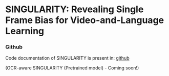 # SINGULARITY: Revealing Single Frame Bias for Video-and-Language Learning

### Github 

Code documentation of SINGULARITY is present in: [github](https://github.com/jayleicn/singularity)

(OCR-aware SINGULARITY (Pretrained model) - Coming soon!)


